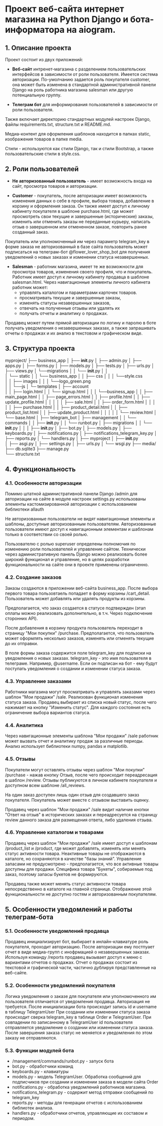 # Проект веб-сайта интернет магазина на Python Django и бота-информатора на aiogram.

## 1. Описание проекта
Проект состоит из двух приложений: 

* **Веб-сайт** интренет-магазина с разделением пользовательских интерфейсов в зависимости от роли пользователя.
Имеется система авторизации. По-умолчанию задается роль покупателя customer, она может быть изменена в стандартной 
административной панели Django на роль работника магазина salesman или другую потенциальную группу.

* **Телеграм бот** для информирования пользователей в зависимости от роли пользователя.

Также включает директорию стандартных модулей настроек Django, файлы requirements.txt, structure.txt и README.md.

Медиа-контент для оформления шаблонов находится в папках static, изображения товаров в папке media.

Стили - используются как стили Django, так и стили Bootstrap, а также пользовательские стили в style.css.

## 2. Роли пользователей
* **Не авторизованный пользователь** - имеет возможность входа на сайт, просмотра товаров и авторизации.

* **Customer** - покупатель, после авторизации имеет возможность изменения данных о себе в профиле, выбора товара, 
добавление в корзину и оформления заказа. Он также имеет доступ к личному кабинету покупателя в шаблоне purchase.html, 
 где может просмотреть свои текущие и завершенные (исторические) заказы, изменить или отменить заказы 
не переданные курьеру, написать отзыв о завершенном или отмененном заказе, повторить ранее созданный заказ. 

Покупатель или уполномоченный им через параметр telegram_key в форме заказа не авторизованный в базе сайта пользователь
может подписаться на телеграм-бот @flower_lover_shop_bot для получения уведомлений о новых заказах и 
изменении статуса незавершенных.

* **Salesman** - работник магазина, имеет те же возможности для просмотра товаров, изменения своего профиля, 
что и покупатель. Работник имеет доступ к личному кабинету продавца в шаблоне salesman.html. 
Через навигационные элементы личного кабинета работник может:
  - управлять каталогом и параметрами карточек товаров.
  - просматривать текущие и завершенные заказы,
  - изменять статусы незавершенных заказов,
  - отвечать на полученные отзывы или удалять их
  - получать отчеты и аналитику о продажах.

Продавец может путем прямой авторизации по логину и паролю в боте получать уведомления о незавершенных заказах, 
а также запрашивать отчеты о продажах и их анализ в текстовом и графическом виде.

## 3. Структура проекта

myproject/
├── business_app
│   ├── __init__.py
│   ├── admin.py
│   ├── apps.py
│   ├── forms.py
│   ├── models.py
│   ├── tests.py
│   ├── urls.py
│   ├── views.py
│   └──migrations
│   │     └── __init__.py
│   │          
│   └── static
│   │   └── business_app
│   │       ├── css
│   │       │    └──style.css      
│   │       ├── images
│   │       │   └──logo_green.png       
│   │       └──js
│   └─ templates
│       ├── account  
│       │   ├── login.html
│       │   └── signup.html
│       │
│       └──business_app
│       │   ├── main_page.html
│       │   ├── page_errors.html
│       │   ├── profile.html
│       │   ├── update_profile.html
│       │   │
│       │   ├── sale.html
│       │   ├── order_form.html
│       │   │
│       │   ├── purchase.html
│       │   ├── product_detail.html
│       │   ├── product_list.html
│       │   ├── update_product.html
│       │   │
│       │   └── review.html
│       └── base.html 
│
├── telegram_bot
│   ├── management
│   │   └── commands
│   │       ├── __init__.py
│   │       └── runbot.py
│   ├── migrations
│   │     └── __init__.py
│   │ 
│   ├── __init__.py
│   ├── bot.py
│   ├── models.py
│   ├── keyboards.py
│   ├── notifications.py
│   ├── notifications_telegram_key.py
│   ├── reports.py
│   └──  handlers.py
│
├── myproject
│     ├── __init__.py   
│     ├── asgi.py
│     ├── settings.py
│     ├── urls.py
│     └── wsgi.py
├── media/
├── db.sqlite3
├── manage.py       
└── structure.txt 

## 4. Функциональность

### 4.1. Особенности авторизации
Помимо штатной административной панели Django /admin для авторизации на сайте в модуле настроек settings.py 
использованы элементы кастомизированной авторизации с использованием библиотеки allauth

Не авторизованные пользователи не видят навигационные элементы и шаблоны, доступные авторизованным пользователям.
Авторизованные пользователи имеют доступ к навигационным элементам и шаблонам только в соответствии со своей ролью.

Пользователю с ролью superuser определены полномочия по изменению роли пользователей и управление сайтом.
Технически через административную панель Django можно реализовать более широкий функционал и управление, 
но в целях разработки функциональности на сайте они в проекте применены ограниченно.

### 4.2. Создание заказов
Заказы создаются в приложении веб-сайта business_app. После выбора первого товара пользовтаель 
попадает в форму корзины /cart_detail. Пользователь может добавлять или удалять продукты из корзины. 

Предполагается, что заказ создается в статусе подтвержден (этап оплаты можно реализовать дополнительно, 
в т.ч. Через подключение сторонних API).

После добавления в корзину продукта пользователь переходит в страницу "Мои покупки" /purchase.
Предполагается, что пользователь может оформлять несколько заказов, изменять или отменять текущие до их отправки.

В поле формы заказа содержится поле telegram_key для подписки на уведомления о новых заказах. 
telegram_key - это имя пользователя в телеграме. Например, @username. Если он подписан на бот - 
ему будут поступать уведомления о создании и изменении статуса заказа.

### 4.3. Управление заказами
Работники магазина могут просматривать и управлять заказами через шаблон "Мои продажи" /sale.
Реализован функционал изменения статуса заказа. Продавец выбирает из списка новый статус, 
после чего нажимает на кнопку "Изменить статус". Для каждого состояния есть ограничение выбора вариантов статуса. 

### 4.4. Аналитика
Через навигационные элементы шаблона "Мои продажи" /sale работник может вызвать отчет и 
аналитику продаж за различные периоды. Анализ использует библиотеки numpy, pandas и matplotlib.

### 4.5. Отзывы
Покупатели могут оставлять отзывы через шаблон "Мои покупки" /purchase - нажав кнопку Отзыв, после чего 
происходит переадресация в шаблон /review. Отзывы публикуются в личном кабинете покупателя 
и доступном всем шаблоне /all_reviews. 

На один заказ доступен лишь один отзыв для создавшего заказ покупателя. 
Покупатель может вместе с отзывом выставить оценку.

Продавец через шаблон "Мои продажи" /sale видит наличие кнопки "Ответ на отзыв" в исторических заказах 
и переадресуется на страницу review данного заказа для размещения ответа, либо удаления отзыва. 

### 4.6. Управление каталогом и товарами
Продавец через шаблон "Мои продажи" /sale имеет доступ к шаблонам /product_list и /product, где может добавлять, 
изменять или менять статус активности товара. Неактивные товары не отображаются в каталоге, 
но сохраняются в качестве "базы знаний". Управление запасами не предусмотрено - предполагается, 
что все активные товары доступны для продажи. 
Специфика товара "Букеты", собираемые под заказ, поэтому запасы букетов не формируются.

Продавец также может менять статус активности товара непосредственно в каталоге на главной странице.
Отображение этой функциональности не доступно гостям и авторизованным покупателям.

## 5. Особенности уведомлений и работы телеграм-бота

### 5.1. Особенности уведомлений продавца
Продавец инициализирует бот, выбирает в инлайн-клавиатуре роль покупателя, проходит авторизацию.
После авторизации ему постпуает отчет в виде медиа-групп с инофрмацией о незавершенных заказах.
Используя команду /reports продавец вызывает доступ к меню с вариантами отчетов о продажах.
Отчет о продажах состоит из текстовой и графической части, частично дублируя представленные на веб-сайте.

### 5.2. Особенности уведомлений покупателя
Логика уведомления о заказе для покупателя или уполномоченного им пользователя отличается от уведомления продавца.
Авторизация не требуется. После инициализации бота происходит запись id и username в таблицу TelegramUser
При создании или изменении статуса заказа происходит сверка telegram_key в таблице Order и TelegramUser. 
При совпадении по записанному в TelegramUser id пользователя отправляется уведомление о создании или 
изменении статуса заказа. После завершения заказа статус не меняется и уведомления по этом заказу не отправляются.

### 5.3. Функции модулей бота
* /management/commands/runbot.py - запуск бота
* bot.py - обработчики команд
* keyboards.py - клавиатуры
* models.py - модель TelegramUser. Обработка сообщений для подписчиков при создании и изменении 
заказа в модели сайта Order
* notifications.py - обработка уведомлений работников магазина.
* notifications_telegram.py - содержит метод отправки сообщений по telegram_key
* reports.py - методы для генерации отчетов с использованием библиотек анализа.
* handlers.py - обработчики отчетов, управляющие их составом и периодом.

